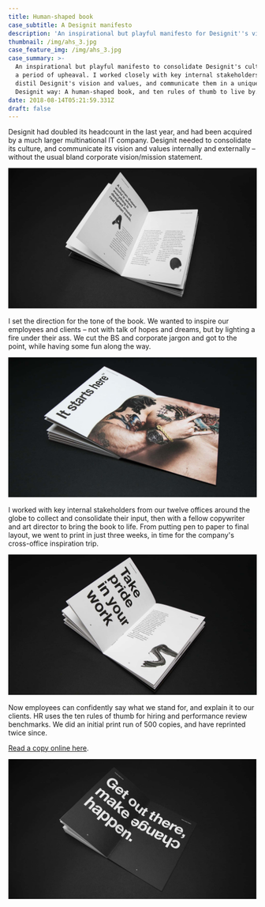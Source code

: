 ```yaml
---
title: Human-shaped book
case_subtitle: A Designit manifesto
description: 'An inspirational but playful manifesto for Designit''s vision and values '
thumbnail: /img/ahs_3.jpg
case_feature_img: /img/ahs_3.jpg
case_summary: >-
  An inspirational but playful manifesto to consolidate Designit's culture after
  a period of upheaval. I worked closely with key internal stakeholders to
  distil Designit's vision and values, and communicate them in a uniquely
  Designit way: A human-shaped book, and ten rules of thumb to live by. 
date: 2018-08-14T05:21:59.331Z
draft: false
---
```

Designit had doubled its headcount in the last year, and had been acquired by a much larger multinational IT company. Designit needed to consolidate its culture, and communicate its vision and values internally and externally – without the usual bland corporate vision/mission statement. 

![A human-shaped world is where everything is designed around real human needs](/img/ahs_1_1.jpg)

I set the direction for the tone of the book. We wanted to inspire our employees and clients – not with talk of hopes and dreams, but by lighting a fire under their ass. We cut the BS and corporate jargon and got to the point, while having some fun along the way.  

![It starts here](/img/ahs_1_2.jpg)

I worked with key internal stakeholders from our twelve offices around the globe to collect and consolidate their input, then with a fellow copywriter and art director to bring the book to life. From putting pen to paper to final layout, we went to print in just three weeks, in time for the company's cross-office inspiration trip. 

![#5 Take pride in your work ](/img/ahs_1_0000_dsc06527-2.jpg)

Now employees can confidently say what we stand for, and explain it to our clients. HR uses the ten rules of thumb for hiring and performance review benchmarks. We did an initial print run of 500 copies, and have reprinted twice since.

[Read a copy online here](https://issuu.com/designit/docs/human_shaped_world).

![Get out there, and make change happen](/img/ahs_1_0012_dsc06563-2.jpg)
